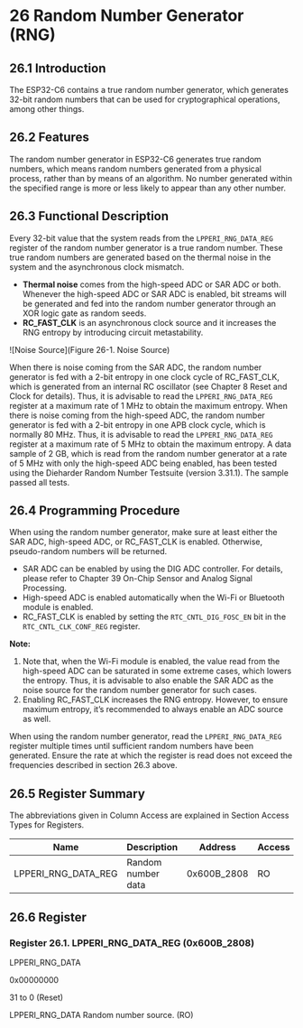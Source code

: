 # 26 Random Number Generator (RNG)

## 26.1 Introduction
The ESP32-C6 contains a true random number generator, which generates 32-bit random numbers that can be used for cryptographical operations, among other things.

## 26.2 Features
The random number generator in ESP32-C6 generates true random numbers, which means random numbers generated from a physical process, rather than by means of an algorithm. 
No number generated within the specified range is more or less likely to appear than any other number.

## 26.3 Functional Description
Every 32-bit value that the system reads from the `LPPERI_RNG_DATA_REG` register of the random number generator is a true random number. 
These true random numbers are generated based on the thermal noise in the system and the asynchronous clock mismatch.

- **Thermal noise** comes from the high-speed ADC or SAR ADC or both. Whenever the high-speed ADC or SAR ADC is enabled, bit streams will be generated and fed into the random number generator through an XOR logic gate as random seeds.
- **RC_FAST_CLK** is an asynchronous clock source and it increases the RNG entropy by introducing circuit metastability.

![Noise Source](Figure 26-1. Noise Source)

When there is noise coming from the SAR ADC, the random number generator is fed with a 2-bit entropy in one clock cycle of RC_FAST_CLK, which is generated from an internal 
RC oscillator (see Chapter 8 Reset and Clock for details). Thus, it is advisable to read the `LPPERI_RNG_DATA_REG` register at a maximum rate of 1 MHz to obtain the maximum 
entropy. When there is noise coming from the high-speed ADC, the random number generator is fed with a 2-bit entropy in one APB clock cycle, which is normally 80 MHz. 
Thus, it is advisable to read the `LPPERI_RNG_DATA_REG` register at a maximum rate of 5 MHz to obtain the maximum entropy. A data sample of 2 GB, which is read from the random
number generator at a rate of 5 MHz with only the high-speed ADC being enabled, has been tested using the Dieharder Random Number Testsuite (version 3.31.1). 
The sample passed all tests.

## 26.4 Programming Procedure
When using the random number generator, make sure at least either the SAR ADC, high-speed ADC, or RC_FAST_CLK is enabled. Otherwise, pseudo-random numbers will be returned.

- SAR ADC can be enabled by using the DIG ADC controller. For details, please refer to Chapter 39 On-Chip Sensor and Analog Signal Processing.
- High-speed ADC is enabled automatically when the Wi-Fi or Bluetooth module is enabled.
- RC_FAST_CLK is enabled by setting the `RTC_CNTL_DIG_FOSC_EN` bit in the `RTC_CNTL_CLK_CONF_REG` register.

**Note:**
1. Note that, when the Wi-Fi module is enabled, the value read from the high-speed ADC can be saturated in some extreme cases, which lowers the entropy. Thus, it is advisable to also enable the SAR ADC as the noise source for the random number generator for such cases.
2. Enabling RC_FAST_CLK increases the RNG entropy. However, to ensure maximum entropy, it’s recommended to always enable an ADC source as well.

When using the random number generator, read the `LPPERI_RNG_DATA_REG` register multiple times until sufficient random numbers have been generated. Ensure the rate at which the register is read does not exceed the frequencies described in section 26.3 above.

## 26.5 Register Summary
The abbreviations given in Column Access are explained in Section Access Types for Registers.

| Name                   | Description               | Address      | Access |
|------------------------|---------------------------|--------------|--------|
| LPPERI_RNG_DATA_REG    | Random number data        | 0x600B_2808  | RO     |

## 26.6 Register
### Register 26.1. LPPERI_RNG_DATA_REG (0x600B_2808)

LPPERI_RNG_DATA 

0x00000000 

31 to 0 (Reset)

LPPERI_RNG_DATA Random number source. (RO)


